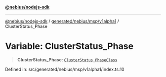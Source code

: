 [**@nebius/nodejs-sdk**](../../../../../README.md)

---

[@nebius/nodejs-sdk](../../../../../README.md) / [generated/nebius/msp/v1alpha1](../README.md) / ClusterStatus_Phase

# Variable: ClusterStatus_Phase

> **ClusterStatus_Phase**: [`ClusterStatus_PhaseClass`](../type-aliases/ClusterStatus_PhaseClass.md)

Defined in: src/generated/nebius/msp/v1alpha1/index.ts:10
